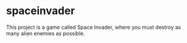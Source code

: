 # spaceinvader
This project is a game called Space Invader, where you must destroy as many alien enemies as possible.
